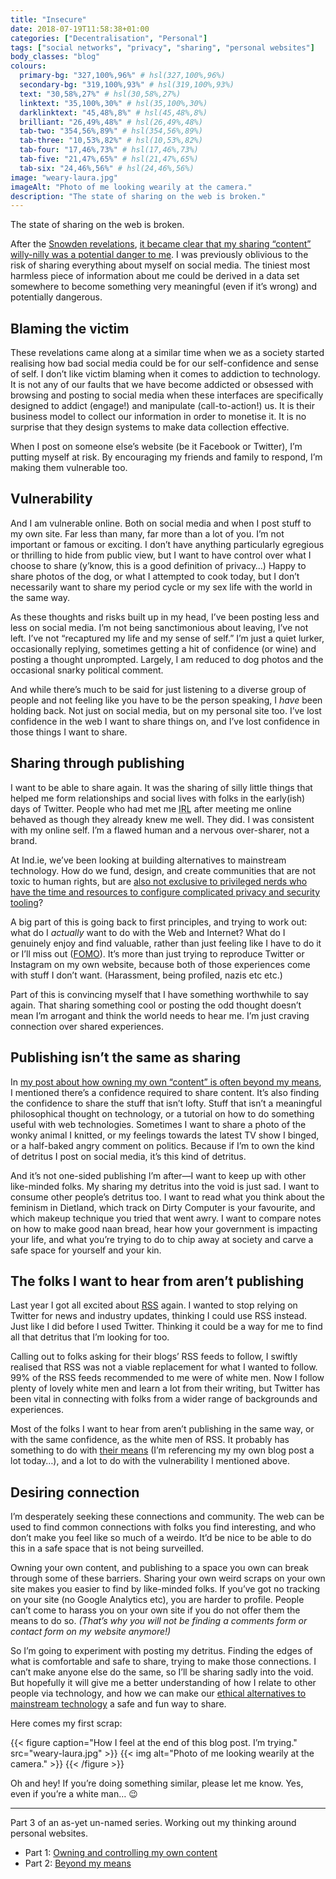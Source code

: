 ```yaml
---
title: "Insecure"
date: 2018-07-19T11:58:38+01:00
categories: ["Decentralisation", "Personal"]
tags: ["social networks", "privacy", "sharing", "personal websites"]
body_classes: "blog"
colours:
  primary-bg: "327,100%,96%" # hsl(327,100%,96%)
  secondary-bg: "319,100%,93%" # hsl(319,100%,93%)
  text: "30,58%,27%" # hsl(30,58%,27%)
  linktext: "35,100%,30%" # hsl(35,100%,30%)
  darklinktext: "45,48%,8%" # hsl(45,48%,8%)
  brilliant: "26,49%,48%" # hsl(26,49%,48%)
  tab-two: "354,56%,89%" # hsl(354,56%,89%)
  tab-three: "10,53%,82%" # hsl(10,53%,82%)
  tab-four: "17,46%,73%" # hsl(17,46%,73%)
  tab-five: "21,47%,65%" # hsl(21,47%,65%)
  tab-six: "24,46%,56%" # hsl(24,46%,56%)
image: "weary-laura.jpg"
imageAlt: "Photo of me looking wearily at the camera."
description: "The state of sharing on the web is broken."
---
```


The state of sharing on the web is broken.

After the [Snowden revelations](https://www.theguardian.com/world/interactive/2013/nov/01/snowden-nsa-files-surveillance-revelations-decoded#section/1), [it became clear that my sharing “content” willy-nilly was a potential danger to me](/you-wont-believe-what-happens-next/). I was previously oblivious to the risk of sharing everything about myself on social media. The tiniest most harmless piece of information about me could be derived in a data set somewhere to become something very meaningful (even if it’s wrong) and potentially dangerous. 

## Blaming the victim

These revelations came along at a similar time when we as a society started realising how bad social media could be for our self-confidence and sense of self. I don’t like victim blaming when it comes to addiction to technology. It is not any of our faults that we have become addicted or obsessed with browsing and posting to social media when these interfaces are specifically designed to addict (engage!) and manipulate (call-to-action!) us. It is their business model to collect our information in order to monetise it. It is no surprise that they design systems to make data collection effective.

When I post on someone else’s website (be it Facebook or Twitter), I’m putting myself at risk. By encouraging my friends and family to respond, I’m making them vulnerable too.

## Vulnerability

And I am vulnerable online. Both on social media and when I post stuff to my own site. Far less than many, far more than a lot of you. I’m not important or famous or exciting. I don’t have anything particularly egregious or thrilling to hide from public view, but I want to have control over what I choose to share (y’know, this is a good definition of privacy…) Happy to share photos of the dog, or what I attempted to cook today, but I don’t necessarily want to share my period cycle or my sex life with the world in the same way.

As these thoughts and risks built up in my head, I’ve been posting less and less on social media. I’m not being sanctimonious about leaving, I’ve not left. I’ve not “recaptured my life and my sense of self.” I’m just a quiet lurker, occasionally replying, sometimes getting a hit of confidence (or wine) and posting a thought unprompted. Largely, I am reduced to dog photos and the occasional snarky political comment.

And while there’s much to be said for just listening to a diverse group of people and not feeling like you have to be the person speaking, I *have* been holding back. Not just on social media, but on my personal site too. I’ve lost confidence in the web I want to share things on, and I’ve lost confidence in those things I want to share.

## Sharing through publishing

I want to be able to share again. It was the sharing of silly little things that helped me form relationships and social lives with folks in the early(ish) days of Twitter. People who had met me <abbr title="In Real Life">IRL</abbr> after meeting me online behaved as though they already knew me well. They did. I was consistent with my online self. I’m a flawed human and a nervous over-sharer, not a brand.

At Ind.ie, we’ve been looking at building alternatives to mainstream technology. How do we fund, design, and create communities that are not toxic to human rights, but are [also not exclusive to privileged nerds who have the time and resources to configure complicated privacy and security tooling](/beyond-my-means)?

A big part of this is going back to first principles, and trying to work out: what do I *actually* want to do with the Web and Internet? What do I genuinely enjoy and find valuable, rather than just feeling like I have to do it or I’ll miss out ([FOMO](https://en.wikipedia.org/wiki/Fear_of_missing_out)). It’s more than just trying to reproduce Twitter or Instagram on my own website, because both of those experiences come with stuff I don’t want. (Harassment, being profiled, nazis etc etc.)

Part of this is convincing myself that I have something worthwhile to say again. That sharing something cool or posting the odd thought doesn’t mean I’m arrogant and think the world needs to hear me. I’m just craving connection over shared experiences.

## Publishing isn’t the same as sharing

In [my post about how owning my own “content” is often beyond my means](/beyond-my-means), I mentioned there’s a confidence required to share content. It’s also finding the confidence to share the stuff that isn’t lofty. Stuff that isn’t a meaningful philosophical thought on technology, or a tutorial on how to do something useful with web technologies. Sometimes I want to share a photo of the wonky animal I knitted, or my feelings towards the latest TV show I binged, or a half-baked angry comment on politics. Because if I’m to own the kind of detritus I post on social media, it’s this kind of detritus.

And it’s not one-sided publishing I’m after—I want to keep up with other like-minded folks. My sharing my detritus into the void is just sad. I want to consume other people’s detritus too. I want to read what you think about the feminism in Dietland, which track on Dirty Computer is your favourite, and which makeup technique you tried that went awry. I want to compare notes on how to make good naan bread, hear how your government is impacting your life, and what you’re trying to do to chip away at society and carve a safe space for yourself and your kin. 

## The folks I want to hear from aren’t publishing

Last year I got all excited about [RSS](https://www.ar.al/2018/07/01/refining-the-rss/) again. I wanted to stop relying on Twitter for news and industry updates, thinking I could use RSS instead. Just like I did before I used Twitter. Thinking it could be a way for me to find all that detritus that I’m looking for too.

Calling out to folks asking for their blogs’ RSS feeds to follow, I swiftly realised that RSS was not a viable replacement for what I wanted to follow. 99% of the RSS feeds recommended to me were of white men. Now I follow plenty of lovely white men and learn a lot from their writing, but Twitter has been vital in connecting with folks from a wider range of backgrounds and experiences.

Most of the folks I want to hear from aren’t publishing in the same way, or with the same confidence, as the white men of RSS. It probably has something to do with [their means](/beyond-my-means) (I’m referencing my my own blog post a lot today…), and a lot to do with the vulnerability I mentioned above.

## Desiring connection

I’m desperately seeking these connections and community. The web can be used to find common connections with folks you find interesting, and who don’t make you feel like so much of a weirdo. It’d be nice to be able to do this in a safe space that is not being surveilled.

Owning your own content, and publishing to a space you own can break through some of these barriers. Sharing your own weird scraps on your own site makes you easier to find by like-minded folks. If you’ve got no tracking on your site (no Google Analytics etc), you are harder to profile. People can’t come to harass you on your own site if you do not offer them the means to do so. *(That’s why you will not be finding a comments form or contact form on my website anymore!)*

So I’m going to experiment with posting my detritus. Finding the edges of what is comfortable and safe to share, trying to make those connections. I can’t make anyone else do the same, so I’ll be sharing sadly into the void. But hopefully it will give me a better understanding of how I relate to other people via technology, and how we can make our [ethical alternatives to mainstream technology](https://ind.ie) a safe and fun way to share.

Here comes my first scrap:

{{< figure caption="How I feel at the end of this blog post. I’m trying." src="weary-laura.jpg" >}}
  	{{< img alt="Photo of me looking wearily at the camera." >}}
{{< /figure >}}

Oh and hey! If you’re doing something similar, please let me know. Yes, even if you’re a white man… 😉

<hr />

Part 3 of an as-yet un-named series. Working out my thinking around personal websites.

- Part 1: [Owning and controlling my own content](/owning-and-controlling-my-own-content)
- Part 2: [Beyond my means](/beyond-my-means)